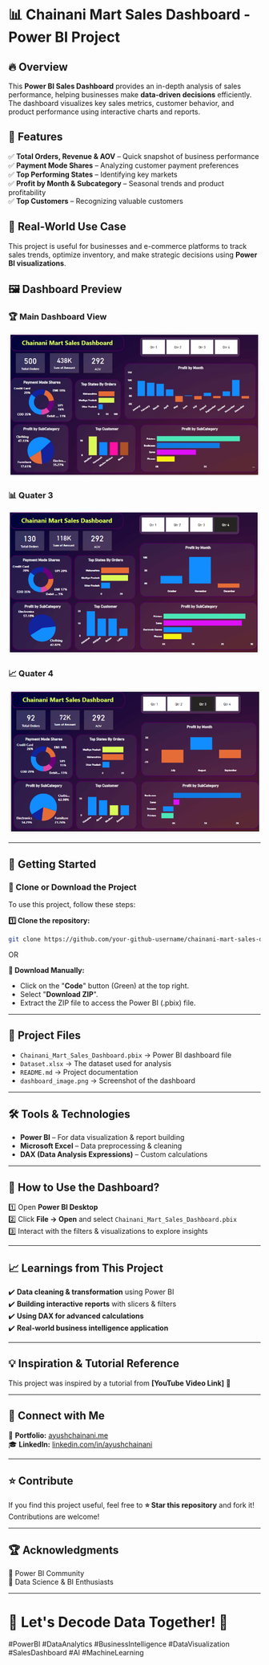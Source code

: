 # 📊 Chainani Mart Sales Dashboard - Power BI Project  

## 🔥 Overview  
This **Power BI Sales Dashboard** provides an in-depth analysis of sales performance, helping businesses make **data-driven decisions** efficiently. The dashboard visualizes key sales metrics, customer behavior, and product performance using interactive charts and reports.  

## 📌 Features  
✅ **Total Orders, Revenue & AOV** – Quick snapshot of business performance  
✅ **Payment Mode Shares** – Analyzing customer payment preferences  
✅ **Top Performing States** – Identifying key markets  
✅ **Profit by Month & Subcategory** – Seasonal trends and product profitability  
✅ **Top Customers** – Recognizing valuable customers  

## 🌟 Real-World Use Case  
This project is useful for businesses and e-commerce platforms to track sales trends, optimize inventory, and make strategic decisions using **Power BI visualizations**.  

## 🖼️ Dashboard Preview  
### 🏆 Main Dashboard View  
![Dashboard Screenshot](full.jpg)

### 📊 Quater 3  
![3th Quater](Qtr3.png)  

### 📈 Quater 4 
![4th Quater](qrt4.png)


---  

## 🚀 Getting Started  

### 📅 Clone or Download the Project  
To use this project, follow these steps:  

**1️⃣ Clone the repository:**  
```sh  
git clone https://github.com/your-github-username/chainani-mart-sales-dashboard.git  
```  
OR  

**📂 Download Manually:**  
- Click on the "**Code**" button (Green) at the top right.  
- Select "**Download ZIP**".  
- Extract the ZIP file to access the Power BI (.pbix) file.  

---  

## 📂 Project Files  
- `Chainani_Mart_Sales_Dashboard.pbix` → Power BI dashboard file  
- `Dataset.xlsx` → The dataset used for analysis  
- `README.md` → Project documentation  
- `dashboard_image.png` → Screenshot of the dashboard  

---  

## 🛠️ Tools & Technologies  
- **Power BI** – For data visualization & report building  
- **Microsoft Excel** – Data preprocessing & cleaning  
- **DAX (Data Analysis Expressions)** – Custom calculations  

---  

## 📌 How to Use the Dashboard?  
1️⃣ Open **Power BI Desktop**  
2️⃣ Click **File → Open** and select `Chainani_Mart_Sales_Dashboard.pbix`  
3️⃣ Interact with the filters & visualizations to explore insights  

---  

## 📈 Learnings from This Project  
✔️ **Data cleaning & transformation** using Power BI  
✔️ **Building interactive reports** with slicers & filters  
✔️ **Using DAX for advanced calculations**  
✔️ **Real-world business intelligence application**  

---  

## 💡 Inspiration & Tutorial Reference  
This project was inspired by a tutorial from **[YouTube Video Link]** 📌  

---  

## 🙌 Connect with Me  
🎼 **Portfolio:** [ayushchainani.me](https://ayushchainani.me)   
🎓 **LinkedIn:** [linkedin.com/in/ayushchainani](https://www.linkedin.com/in/ayushchainani)  

---  

## ⭐ Contribute  
If you find this project useful, feel free to **⭐ Star this repository** and fork it! Contributions are welcome!  

---  

## 🏆 Acknowledgments  
🔹 Power BI Community  
🔹 Data Science & BI Enthusiasts  

---  

# 📢 Let's Decode Data Together! 🚀  
#PowerBI #DataAnalytics #BusinessIntelligence #DataVisualization #SalesDashboard #AI #MachineLearning  

